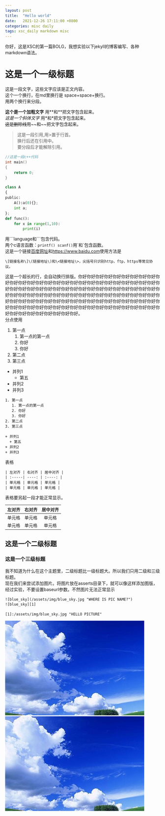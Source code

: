 ```yaml
---
layout: post
title:  "Hello world"
date:   2021-12-26 17:11:00 +0800
categories: misc daily
tags: xsc_daily markdown misc
---
```


你好，这是XSC的第一篇BOLG，我想实验以下jekyll的博客编写、各种markdown语法。  
# 这是一个一级标题  
这是一段文字，这些文字应该是正文内容。  
这个一个换行，在md里换行是 space+space+换行。  
用两个换行来分段。

**这个是一个加粗文字** 用\*\*和\*\*把文字包含起来。  
*这是一个斜体文字* 用\*和\*把文字包含起来。  
~~这是删除线~~用\~\~和\~\~把文字包含起来。
>这是一段引用,用\>置于行首。  
换行后还在引用中。  
要分段后才能解除引用。

```c++
//这是一段c++代码
int main()
{
    return 0;
}
```
```python
class A
{
public:
    A():a(0){};
    int a;
};
def func():
    for x in range(1,10):
        print(i)
```  


用\`\`\`language和\`\`\`包含代码。  
两个c语言函数：`printf() scanf()`用\`和\`包含函数。  
这是一个链接[百度网址](www.baidu.com)和<https://www.baidu.com>使用方法是  
```
\[链接名称\]\(链接地址\)和\<链接地址\>，尖括号只识别http，ftp，https等常见协议。  
```
这是一个超长的行，会自动换行排版。你好你好你好你好你好你好你好你好你好你好你好你好你好你好你好你好你好你好你好你好你好你好你好你好你好你好你好你好你好你好你好你好你好你好你好你好你好你好你好你好你好你好你好你好你好你好你好你好你好你好你好你好你好你好你好你好你好你好你好你好你好你好你好你好你好你好你好你好你好你好你好你好你好你好你好你好你好你好你好你好你好你好你好你好你好你好你好你好你好你好你好你好你好你好你好你好你好你好你好你好你好你好你好你好你好你好你好你好。  
分点使用
1. 第一点
   1. 第一点的第一点
   2. 你好
   3. 你好
2. 第二点
3. 第三点  

+ 并列1
  + 第五
+ 并列2
+ 并列3

```
1. 第一点
   1. 第一点的第一点
   2. 你好
   3. 你好
2. 第二点
3. 第三点  

+ 并列1
  + 第五
+ 并列2
+ 并列3
```

表格  
```
| 左对齐 | 右对齐 | 居中对齐 |
| :-----| ----: | :----: |
| 单元格 | 单元格 | 单元格 |
| 单元格 | 单元格 | 单元格 |
```  
表格要另起一段才能正常显示。

| 左对齐 | 右对齐 | 居中对齐 |
| :-----| ----: | :----: |
| 单元格 | 单元格 | 单元格 |
| 单元格 | 单元格 | 单元格 |

## 这是一个二级标题  
### 这是一个三级标题  
我不知道为什么在这个主题里，二级标题比一级标题大。所以我们只用二级和三级标题。  
现在我们来尝试添加图片。将图片放在asserts目录下，就可以像这样添加图版，经过实验，不要设置baseurl参数。不然图片无法正常显示  
```
![blue_sky](/assets/img/blue_sky.jpg "WHERE IS PIC NAME?")
![blue_sky][1]

[1]:/assets/img/blue_sky.jpg "HELLO PICTURE"
```  

![blue_sky](/assets/img/blue_sky.jpg "WHERE IS PIC NAME?")
![blue_sky][1]

[1]:/assets/img/blue_sky.jpg "HELLO PICTURE"

